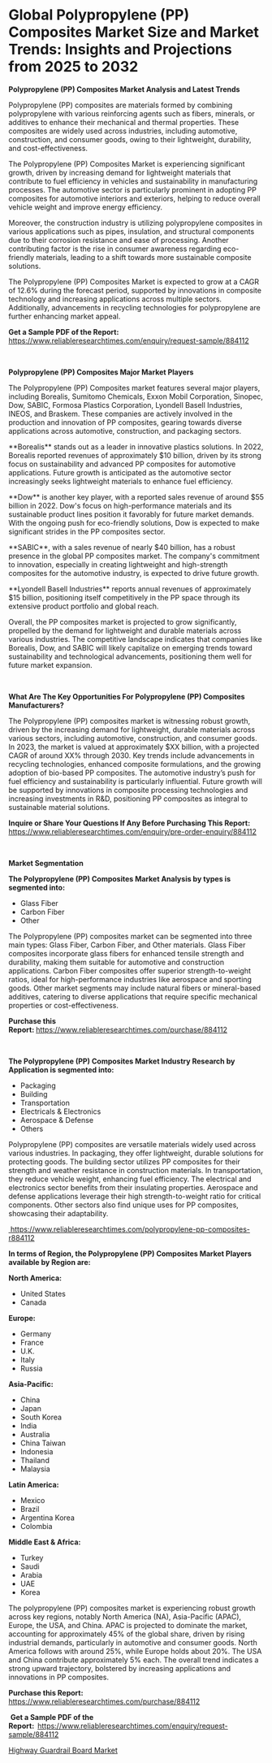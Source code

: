 <p><h1>Global Polypropylene (PP) Composites Market Size and Market Trends: Insights and Projections from 2025 to 2032</h1></p><p><strong>Polypropylene (PP) Composites Market Analysis and Latest Trends</strong></p>
<p><p>Polypropylene (PP) composites are materials formed by combining polypropylene with various reinforcing agents such as fibers, minerals, or additives to enhance their mechanical and thermal properties. These composites are widely used across industries, including automotive, construction, and consumer goods, owing to their lightweight, durability, and cost-effectiveness.</p><p>The Polypropylene (PP) Composites Market is experiencing significant growth, driven by increasing demand for lightweight materials that contribute to fuel efficiency in vehicles and sustainability in manufacturing processes. The automotive sector is particularly prominent in adopting PP composites for automotive interiors and exteriors, helping to reduce overall vehicle weight and improve energy efficiency.</p><p>Moreover, the construction industry is utilizing polypropylene composites in various applications such as pipes, insulation, and structural components due to their corrosion resistance and ease of processing. Another contributing factor is the rise in consumer awareness regarding eco-friendly materials, leading to a shift towards more sustainable composite solutions.</p><p>The Polypropylene (PP) Composites Market is expected to grow at a CAGR of 12.6% during the forecast period, supported by innovations in composite technology and increasing applications across multiple sectors. Additionally, advancements in recycling technologies for polypropylene are further enhancing market appeal.</p></p>
<p><strong>Get a Sample PDF of the Report:&nbsp;</strong> <a href="https://www.reliableresearchtimes.com/enquiry/request-sample/884112?utm_campaign=2240&utm_medium=2&utm_source=Github&utm_content=ia&utm_term=01022025&utm_id=polypropylene-pp-composites">https://www.reliableresearchtimes.com/enquiry/request-sample/884112</a></p>
<p>&nbsp;</p>
<p><strong>Polypropylene (PP) Composites Major Market Players</strong></p>
<p><p>The Polypropylene (PP) Composites market features several major players, including Borealis, Sumitomo Chemicals, Exxon Mobil Corporation, Sinopec, Dow, SABIC, Formosa Plastics Corporation, Lyondell Basell Industries, INEOS, and Braskem. These companies are actively involved in the production and innovation of PP composites, gearing towards diverse applications across automotive, construction, and packaging sectors.</p><p>**Borealis** stands out as a leader in innovative plastics solutions. In 2022, Borealis reported revenues of approximately $10 billion, driven by its strong focus on sustainability and advanced PP composites for automotive applications. Future growth is anticipated as the automotive sector increasingly seeks lightweight materials to enhance fuel efficiency.</p><p>**Dow** is another key player, with a reported sales revenue of around $55 billion in 2022. Dow's focus on high-performance materials and its sustainable product lines position it favorably for future market demands. With the ongoing push for eco-friendly solutions, Dow is expected to make significant strides in the PP composites sector.</p><p>**SABIC**, with a sales revenue of nearly $40 billion, has a robust presence in the global PP composites market. The company's commitment to innovation, especially in creating lightweight and high-strength composites for the automotive industry, is expected to drive future growth.</p><p>**Lyondell Basell Industries** reports annual revenues of approximately $15 billion, positioning itself competitively in the PP space through its extensive product portfolio and global reach.</p><p>Overall, the PP composites market is projected to grow significantly, propelled by the demand for lightweight and durable materials across various industries. The competitive landscape indicates that companies like Borealis, Dow, and SABIC will likely capitalize on emerging trends toward sustainability and technological advancements, positioning them well for future market expansion.</p></p>
<p>&nbsp;</p>
<p><strong>What Are The Key Opportunities For Polypropylene (PP) Composites Manufacturers?</strong></p>
<p><p>The Polypropylene (PP) composites market is witnessing robust growth, driven by the increasing demand for lightweight, durable materials across various sectors, including automotive, construction, and consumer goods. In 2023, the market is valued at approximately $XX billion, with a projected CAGR of around XX% through 2030. Key trends include advancements in recycling technologies, enhanced composite formulations, and the growing adoption of bio-based PP composites. The automotive industry’s push for fuel efficiency and sustainability is particularly influential. Future growth will be supported by innovations in composite processing technologies and increasing investments in R&D, positioning PP composites as integral to sustainable material solutions.</p></p>
<p><strong>Inquire or Share Your Questions If Any Before Purchasing This Report:</strong> <a href="https://www.reliableresearchtimes.com/enquiry/pre-order-enquiry/884112?utm_campaign=2240&utm_medium=2&utm_source=Github&utm_content=ia&utm_term=01022025&utm_id=polypropylene-pp-composites">https://www.reliableresearchtimes.com/enquiry/pre-order-enquiry/884112</a></p>
<p>&nbsp;</p>
<p><strong>Market Segmentation</strong></p>
<p><strong>The Polypropylene (PP) Composites Market Analysis by types is segmented into:</strong></p>
<p><ul><li>Glass Fiber</li><li>Carbon Fiber</li><li>Other</li></ul></p>
<p><p>The Polypropylene (PP) composites market can be segmented into three main types: Glass Fiber, Carbon Fiber, and Other materials. Glass Fiber composites incorporate glass fibers for enhanced tensile strength and durability, making them suitable for automotive and construction applications. Carbon Fiber composites offer superior strength-to-weight ratios, ideal for high-performance industries like aerospace and sporting goods. Other market segments may include natural fibers or mineral-based additives, catering to diverse applications that require specific mechanical properties or cost-effectiveness.</p></p>
<p><strong>Purchase this Report:&nbsp;</strong><a href="https://www.reliableresearchtimes.com/purchase/884112?utm_campaign=2240&utm_medium=2&utm_source=Github&utm_content=ia&utm_term=01022025&utm_id=polypropylene-pp-composites">https://www.reliableresearchtimes.com/purchase/884112</a></p>
<p>&nbsp;</p>
<p><strong>The Polypropylene (PP) Composites Market Industry Research by Application is segmented into:</strong></p>
<p><ul><li>Packaging</li><li>Building</li><li>Transportation</li><li>Electricals & Electronics</li><li>Aerospace & Defense</li><li>Others</li></ul></p>
<p><p>Polypropylene (PP) composites are versatile materials widely used across various industries. In packaging, they offer lightweight, durable solutions for protecting goods. The building sector utilizes PP composites for their strength and weather resistance in construction materials. In transportation, they reduce vehicle weight, enhancing fuel efficiency. The electrical and electronics sector benefits from their insulating properties. Aerospace and defense applications leverage their high strength-to-weight ratio for critical components. Other sectors also find unique uses for PP composites, showcasing their adaptability.</p></p>
<p><a href="https://www.reliableresearchtimes.com/polypropylene-pp-composites-r884112?utm_campaign=2240&utm_medium=2&utm_source=Github&utm_content=ia&utm_term=01022025&utm_id=polypropylene-pp-composites">&nbsp;https://www.reliableresearchtimes.com/polypropylene-pp-composites-r884112</a></p>
<p><strong>In terms of Region, the Polypropylene (PP) Composites Market Players available by Region are:</strong></p>
<p>
    <p> <strong> North America: </strong>
        <ul>
            <li>United States</li>
            <li>Canada</li>
        </ul>
        </p> 
    <p> <strong> Europe: </strong>
        <ul>
            <li>Germany</li>
            <li>France</li>
            <li>U.K.</li>
            <li>Italy</li>
            <li>Russia</li>
        </ul>
        </p> 
    <p> <strong> Asia-Pacific: </strong>
        <ul>
            <li>China</li>
            <li>Japan</li>
            <li>South Korea</li>
            <li>India</li>
            <li>Australia</li>
            <li>China Taiwan</li>
            <li>Indonesia</li>
            <li>Thailand</li>
            <li>Malaysia</li>
        </ul>
        </p> 
    <p> <strong> Latin America: </strong>
        <ul>
            <li>Mexico</li>
            <li>Brazil</li>
            <li>Argentina Korea</li>
            <li>Colombia</li>
        </ul>
        </p> 
    <p> <strong> Middle East & Africa: </strong>
        <ul>
            <li>Turkey</li>
            <li>Saudi</li>
            <li>Arabia</li>
            <li>UAE</li>
            <li>Korea</li>
        </ul>
    </p>
    </p>
<p><p>The polypropylene (PP) composites market is experiencing robust growth across key regions, notably North America (NA), Asia-Pacific (APAC), Europe, the USA, and China. APAC is projected to dominate the market, accounting for approximately 45% of the global share, driven by rising industrial demands, particularly in automotive and consumer goods. North America follows with around 25%, while Europe holds about 20%. The USA and China contribute approximately 5% each. The overall trend indicates a strong upward trajectory, bolstered by increasing applications and innovations in PP composites.</p></p>
<p><strong>Purchase this Report: </strong><a href="https://www.reliableresearchtimes.com/purchase/884112?utm_campaign=2240&utm_medium=2&utm_source=Github&utm_content=ia&utm_term=01022025&utm_id=polypropylene-pp-composites">https://www.reliableresearchtimes.com/purchase/884112</a></p>
<p>&nbsp;<strong>Get a Sample PDF of the Report:&nbsp;&nbsp;</strong><a href="https://www.reliableresearchtimes.com/enquiry/request-sample/884112?utm_campaign=2240&utm_medium=2&utm_source=Github&utm_content=ia&utm_term=01022025&utm_id=polypropylene-pp-composites">https://www.reliableresearchtimes.com/enquiry/request-sample/884112</a></p>
<p><strong></strong></p>
<p><p><a href="https://github.com/stillsfloria19981/Market-Research-Report-List-1/blob/main/highway-guardrail-board-market.md?utm_campaign=2240&utm_medium=2&utm_source=Github&utm_content=ia&utm_term=01022025&utm_id=polypropylene-pp-composites">Highway Guardrail Board Market</a></p></p>